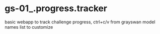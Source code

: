 # gs-01_.progress.tracker

basic webapp to track challenge progress, ctrl+c/v from grayswan model names list to customize 
